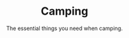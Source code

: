 ---
layout: list
title: "Camping"
permalink: "/camping-checklist/"
categories: [Trip]

emoji: "🏕️"
subtitle: 'The essential things you need when camping.'
description: 'Going to the mountain to camp? A family camping trip next weekend? This checklist will help you prepare your camping stuff.'

items:
    - name: Essential
      items:
        - Tent
        - 'Ground cloth'
        - 'Axe / Hammer / Saw'
        - 'Dust pan/brush'
        - Bedding
        - 'Sleeping bag'
        - 'Sheets / Blankets'
        - Pillow
        - Bag
        - Food
        - Water
        - Thermo
        - 'Stove with fuel/gas'
        - 'Lighter / Matches'
        - 'Plates and bowls'
        - 'Pots / Pans'
        - 'Trash bags'
        - 'BBQ kit'
        - Silverware
        - 'Paper towels'
        - 'Cooking oil'
        - Soap
        - 'Can/Bottle opener'
        - 'Folding table'
        - 'Shoes / Boots'
        - 'Jeans / Pants'
        - Shorts
        - T-shirts
        - Socks
        - Hat
        - Bandana
        - Jacket
        - Underwear
        - 'Sleep clothes'
        - Raincoat
        - Umbrella
        - Towel
        - 'Flip flops'
        - 'Soap & Shampoo'
        - 'Toothbrush (+ toothpaste)'
        - Deodorant
        - 'Comb / Brush'
        - Razor
        - 'Toilet paper'
        - Medications
        - Sunscreen
        - Sunglasses
        - 'Lip balm'
        - Money
        - 'Bug repellent'
        - 'Lantern (+ batteries)'
        - Compass
        - Binoculars
        - 'Smartphone (+ charger)'
        - 'Photo camera (+ charger, SD card)'
        - Candles
        - Maps
        - 'First aid kit'
        - Marshmallows
        - 'Games / Cards'
---